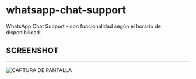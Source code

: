 # whatsapp-chat-support
WhatsApp Chat Support - con funcionalidad según el horario de disponibilidad.

## SCREENSHOT
---
![CAPTURA DE PANTALLA](http://imgfz.com/i/SzTJVKi.png)

